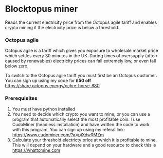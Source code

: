 # Blocktopus miner
Reads the current electricity price from the Octopus agile tariff and enables crypto mining if the electricity price is below a threshold.
### Octopus agile
Octopus agile is a tariff which gives you exposure to wholesale market price which settles every 30 minutes in the UK. During times of oversupply (often caused by renewables) electricity prices can fall extremely low, or even fall below zero.

To switch to the Octopus agile tariff you must first be an Octopus customer. You can sign up using my code for **£50 off**
https://share.octopus.energy/ochre-horse-880

### Prerequisites
1. You must have python installed
2. You need to decide which crypto you want to mine, or you can use a program that automatically select the most profitable coin. I use CudoMiner (headless installation) and have written the code to work with this program. You can sign up using my referal link: https://www.cudominer.com/?a=piXdwRMZm
3. Calculate your threshold electricty price at which it is profitable to mine. This will depend on your hardware and a good resource to check this is https://whattomine.com
